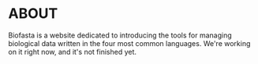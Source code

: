 # ABOUT

Biofasta is a website dedicated to introducing the tools for managing biological data written in the four most common languages. We're working on it right now, and it's not finished yet.



